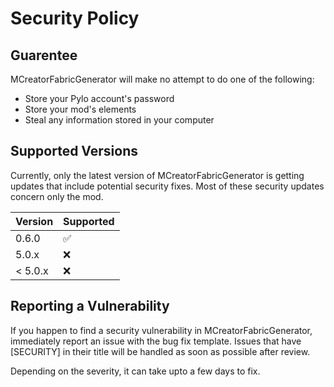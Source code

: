 # Security Policy

## Guarentee
MCreatorFabricGenerator will make no attempt to do one of the following:
* Store your Pylo account's password
* Store your mod's elements
* Steal any information stored in your computer

## Supported Versions

Currently, only the latest version of MCreatorFabricGenerator is getting updates that include potential security fixes.
Most of these security updates concern only the mod.

| Version | Supported          |
| ------- | ------------------ |
| 0.6.0   | :white_check_mark: |
| 5.0.x   | :x:                |
| < 5.0.x | :x:                |

## Reporting a Vulnerability

If you happen to find a security vulnerability in MCreatorFabricGenerator, immediately report an issue with the bug fix template.
Issues that have [SECURITY] in their title will be handled as soon as possible after review.

Depending on the severity, it can take upto a few days to fix.
